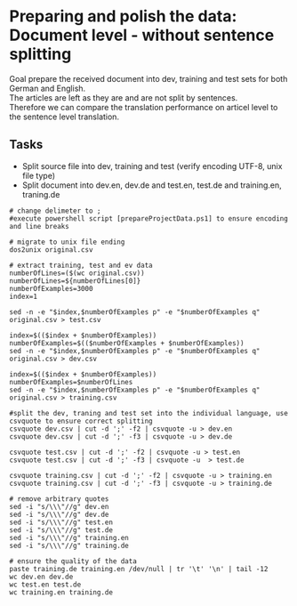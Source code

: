 # Preparing and polish the data: Document level - without sentence splitting
Goal prepare the received document into dev, training and test sets for both German and English.  
The articles are left as they are and are not split by sentences.  
Therefore we can compare the translation performance on articel level to the sentence level translation. 

## Tasks
 * Split source file into dev, training and test (verify encoding UTF-8, unix file type)
 * Split document into dev.en, dev.de and test.en, test.de and training.en, traning.de 

```
# change delimeter to ;
#execute powershell script [prepareProjectData.ps1] to ensure encoding and line breaks

# migrate to unix file ending
dos2unix original.csv 

# extract training, test and ev data
numberOfLines=($(wc original.csv))
numberOfLines=${numberOfLines[0]}
numberOfExamples=3000
index=1

sed -n -e "$index,$numberOfExamples p" -e "$numberOfExamples q" original.csv > test.csv

index=$(($index + $numberOfExamples))
numberOfExamples=$(($numberOfExamples + $numberOfExamples))
sed -n -e "$index,$numberOfExamples p" -e "$numberOfExamples q" original.csv > dev.csv

index=$(($index + $numberOfExamples))
numberOfExamples=$numberOfLines
sed -n -e "$index,$numberOfExamples p" -e "$numberOfExamples q" original.csv > training.csv

#split the dev, traning and test set into the individual language, use csvquote to ensure correct splitting
csvquote dev.csv | cut -d ';' -f2 | csvquote -u > dev.en
csvquote dev.csv | cut -d ';' -f3 | csvquote -u > dev.de

csvquote test.csv | cut -d ';' -f2 | csvquote -u > test.en
csvquote test.csv | cut -d ';' -f3 | csvquote -u  > test.de

csvquote training.csv | cut -d ';' -f2 | csvquote -u > training.en
csvquote training.csv | cut -d ';' -f3 | csvquote -u > training.de

# remove arbitrary quotes
sed -i "s/\\\"//g" dev.en
sed -i "s/\\\"//g" dev.de
sed -i "s/\\\"//g" test.en
sed -i "s/\\\"//g" test.de
sed -i "s/\\\"//g" training.en
sed -i "s/\\\"//g" training.de

# ensure the quality of the data
paste training.de training.en /dev/null | tr '\t' '\n' | tail -12
wc dev.en dev.de
wc test.en test.de
wc training.en training.de
```